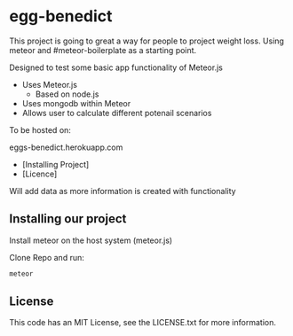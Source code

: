 # egg-benedict

This project is going to great a way for people to project weight loss.
Using meteor and #meteor-boilerplate as a starting point. 

Designed to test some basic app functionality of Meteor.js


* Uses Meteor.js
    * Based on node.js
* Uses mongodb within Meteor 
* Allows user to calculate different potenail scenarios

To be hosted on: 

eggs-benedict.herokuapp.com

<!-- toc -->

* [Installing Project]
* [Licence]

<!-- toc stop -->

Will add data as more information is created with functionality

## Installing our project


Install meteor on the host system (meteor.js)

Clone Repo and run:
```bash
meteor 
```

## License
This code has an MIT License, see the LICENSE.txt for more information.
